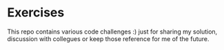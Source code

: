 # Exercises

This repo contains various code challenges :) just for sharing my solution, discussion with collegues or keep those reference for me of the future. 
